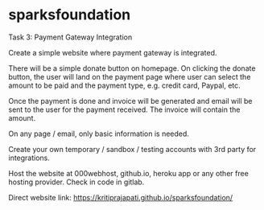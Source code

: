 # sparksfoundation
Task 3: Payment Gateway Integration

Create a simple website where payment gateway is integrated.

There will be a simple donate button on homepage. On clicking the donate button, the user will land on the payment page where user can select the amount to be paid and the payment type, e.g. credit card, Paypal, etc.

Once the payment is done and invoice will be generated and email will be sent to the user for the payment received. The invoice will contain the amount.

On any page / email, only basic information is needed.

Create your own temporary / sandbox / testing accounts with 3rd party for integrations.

Host the website at 000webhost, github.io, heroku app or any other free hosting provider. Check in code in gitlab.

Direct website link: https://kritiprajapati.github.io/sparksfoundation/
